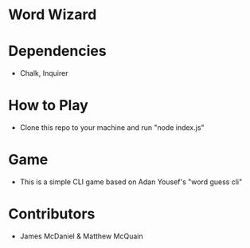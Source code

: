 # Word Wizard

# Dependencies
* Chalk, Inquirer

# How to Play
* Clone this repo to your machine and run "node index.js"

# Game
* This is a simple CLI game based on Adan Yousef's "word guess cli" 

# Contributors
* James McDaniel & Matthew McQuain
